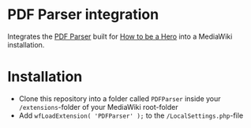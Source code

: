# PDF Parser integration
Integrates the [PDF Parser](https://github.com/Setup007/HowToBeAHero-WikiToPdf) built for [How to be a Hero](https://howtobeahero.de/) into a MediaWiki installation.

# Installation
* Clone this repository into a folder called `PDFParser` inside your `/extensions`-folder of your MediaWiki root-folder
* Add `wfLoadExtension( 'PDFParser' );` to the `/LocalSettings.php`-file
